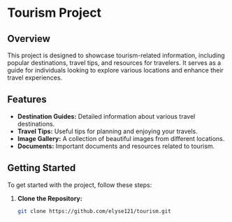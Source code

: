 # Tourism Project

## Overview
This project is designed to showcase tourism-related information, including popular destinations, travel tips, and resources for travelers. It serves as a guide for individuals looking to explore various locations and enhance their travel experiences.

## Features
- **Destination Guides:** Detailed information about various travel destinations.
- **Travel Tips:** Useful tips for planning and enjoying your travels.
- **Image Gallery:** A collection of beautiful images from different locations.
- **Documents:** Important documents and resources related to tourism.

## Getting Started
To get started with the project, follow these steps:

1. **Clone the Repository:**
   ```bash
   git clone https://github.com/elyse121/tourism.git
